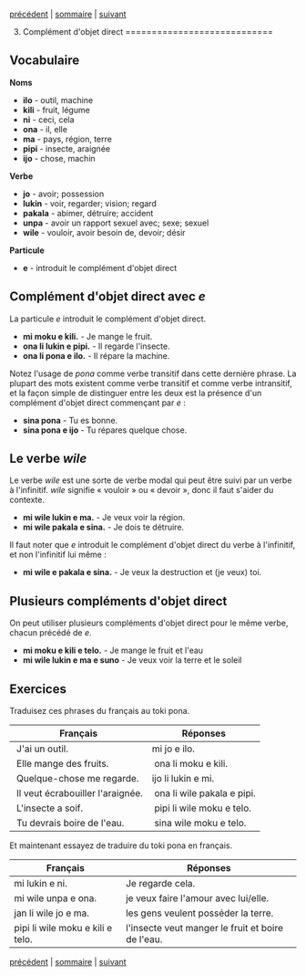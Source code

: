 [précédent](lecon02.md) | [sommaire](lecons.md) | [suivant](lecon04.md)

3. Complément d'objet direct
============================

Vocabulaire
-----------

**Noms**

* **ilo** - outil, machine
* **kili** - fruit, légume
* **ni** - ceci, cela
* **ona** - il, elle
* **ma** - pays, région, terre
* **pipi** - insecte, araignée
* **ijo** - chose, machin

**Verbe**

* **jo** - avoir; possession
* **lukin** - voir, regarder; vision; regard
* **pakala** - abimer, détruire; accident
* **unpa** - avoir un rapport sexuel avec; sexe; sexuel
* **wile** - vouloir, avoir besoin de, devoir; désir

**Particule**

* **e** - introduit le complément d'objet direct

Complément d'objet direct avec *e*
----------------------------------

La particule *e* introduit le complément d'objet direct.

-   **mi moku e kili.** - Je mange le fruit.
-   **ona li lukin e pipi.** - Il regarde l'insecte.
-   **ona li pona e ilo.** - Il répare la machine.

Notez l'usage de *pona* comme verbe transitif dans cette dernière
phrase. La plupart des mots existent comme verbe transitif et comme
verbe intransitif, et la façon simple de distinguer entre les deux est
la présence d'un complément d'objet direct commençant par *e* :

-   **sina pona** - Tu es bonne.
-   **sina pona e ijo** - Tu répares quelque chose.

Le verbe *wile*
---------------

Le verbe *wile* est une sorte de verbe modal qui peut être suivi par un
verbe à l'infinitif. *wile* signifie « vouloir » ou « devoir », donc il
faut s'aider du contexte.

-   **mi wile lukin e ma.** - Je veux voir la région.
-   **mi wile pakala e sina.** - Je dois te détruire.

Il faut noter que *e* introduit le complément d'objet direct du verbe à
l'infinitif, et non l'infinitif lui même :

-   **mi wile e pakala e sina.** - Je veux la destruction et (je veux) toi.

Plusieurs compléments d'objet direct
------------------------------------

On peut utiliser plusieurs compléments d'objet direct pour le même
verbe, chacun précédé de *e*.

-   **mi moku e kili e telo.** - Je mange le fruit et l'eau
-   **mi wile lukin e ma e suno** - Je veux voir la terre et le soleil

Exercices
---------

Traduisez ces phrases du français au toki pona.

| Français                           | Réponses                |
| ---------------------------------- | -------------------------
| J'ai un outil.                     | mi jo e ilo.
| Elle mange des fruits.             | ona li moku e kili.
| Quelque-chose me regarde.          | ijo li lukin e mi.
| Il veut écrabouiller l'araignée.   | ona li wile pakala e pipi.
| L'insecte a soif.                  | pipi li wile moku e telo.
| Tu devrais boire de l'eau.         | sina wile moku e telo.

Et maintenant essayez de traduire du toki pona en français.

| Français                           | Réponses                |
| ---------------------------------- | -------------------------
| mi lukin e ni.                     | Je regarde cela.
| mi wile unpa e ona.                | je veux faire l'amour avec lui/elle.
| jan li wile jo e ma.               | les gens veulent posséder la terre.
| pipi li wile moku e kili e telo.   | l'insecte veut manger le fruit et boire de l'eau.

[précédent](lecon02.md) | [sommaire](lecons.md) | [suivant](lecon04.md)
